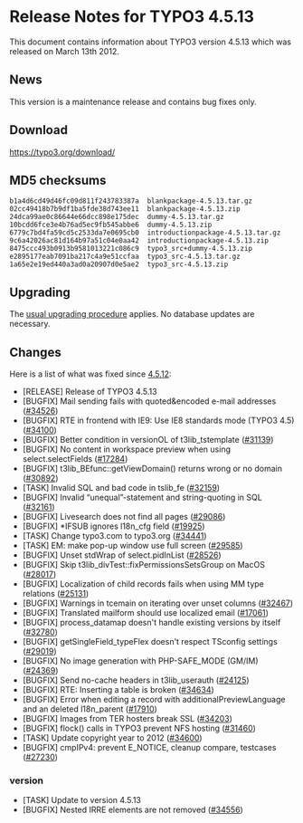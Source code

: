 Release Notes for TYPO3 4.5.13
==============================

This document contains information about TYPO3 version 4.5.13 which was
released on March 13th 2012.

News
----

This version is a maintenance release and contains bug fixes only.

Download
--------

<https://typo3.org/download/>

MD5 checksums
-------------

    b1a4d6cd49d46fc09d811f243783387a  blankpackage-4.5.13.tar.gz
    02cc49418b7b9df1ba5fde38d743ee11  blankpackage-4.5.13.zip
    24dca99ae0c86644e66dcc898e175dec  dummy-4.5.13.tar.gz
    10bcdd6fce3e4b76ad5ec9fb545abbe6  dummy-4.5.13.zip
    6779c7bd4fa59cd5c2533da7e0695cb0  introductionpackage-4.5.13.tar.gz
    9c6a42026ac81d164b97a51c04e0aa42  introductionpackage-4.5.13.zip
    8475ccc493b0913b9581013221c086c9  typo3_src+dummy-4.5.13.zip
    e2895177eab7091ba217c4a9e51ccfaa  typo3_src-4.5.13.tar.gz
    1a65e2e19ed440a3ad0a20907d0e5ae2  typo3_src-4.5.13.zip

Upgrading
---------

The [usual upgrading
procedure](https://docs.typo3.org/typo3cms/InstallationGuide/) applies.
No database updates are necessary.

Changes
-------

Here is a list of what was fixed since
[4.5.12](TYPO3_4.5.12 "wikilink"):

-   \[RELEASE\] Release of TYPO3 4.5.13
-   \[BUGFIX\] Mail sending fails with quoted&encoded e-mail addresses
    ([\#34526](https://forge.typo3.org/issues/34526))
-   \[BUGFIX\] RTE in frontend with IE9: Use IE8 standards mode (TYPO3
    4.5) ([\#34100](https://forge.typo3.org/issues/34100))
-   \[BUGFIX\] Better condition in versionOL of t3lib\_tstemplate
    ([\#31139](https://forge.typo3.org/issues/31139))
-   \[BUGFIX\] No content in workspace preview when using
    select.selectFields
    ([\#17284](https://forge.typo3.org/issues/17284))
-   \[BUGFIX\] t3lib\_BEfunc::getViewDomain() returns wrong or no domain
    ([\#30892](https://forge.typo3.org/issues/30892))
-   \[TASK\] Invalid SQL and bad code in tslib\_fe
    ([\#32159](https://forge.typo3.org/issues/32159))
-   \[BUGFIX\] Invalid “unequal”-statement and string-quoting in SQL
    ([\#32161](https://forge.typo3.org/issues/32161))
-   \[BUGFIX\] Livesearch does not find all pages
    ([\#29086](https://forge.typo3.org/issues/29086))
-   \[BUGFIX\] \*IFSUB ignores l18n\_cfg field
    ([\#19925](https://forge.typo3.org/issues/19925))
-   \[TASK\] Change typo3.com to typo3.org
    ([\#34441](https://forge.typo3.org/issues/34441))
-   \[TASK\] EM: make pop-up window use full screen
    ([\#29585](https://forge.typo3.org/issues/29585))
-   \[BUGFIX\] Unset stdWrap of select.pidInList
    ([\#28526](https://forge.typo3.org/issues/28526))
-   \[BUGFIX\] Skip t3lib\_divTest::fixPermissionsSetsGroup on MacOS
    ([\#28017](https://forge.typo3.org/issues/28017))
-   \[BUGFIX\] Localization of child records fails when using MM type
    relations ([\#25131](https://forge.typo3.org/issues/25131))
-   \[BUGFIX\] Warnings in tcemain on iterating over unset columns
    ([\#32467](https://forge.typo3.org/issues/32467))
-   \[BUGFIX\] Translated mailform should use localized email
    ([\#17061](https://forge.typo3.org/issues/17061))
-   \[BUGFIX\] process\_datamap doesn't handle existing versions by
    itself ([\#32780](https://forge.typo3.org/issues/32780))
-   \[BUGFIX\] getSingleField\_typeFlex doesn't respect TSconfig
    settings ([\#29019](https://forge.typo3.org/issues/29019))
-   \[BUGFIX\] No image generation with PHP-SAFE\_MODE (GM/IM)
    ([\#24369](https://forge.typo3.org/issues/24369))
-   \[BUGFIX\] Send no-cache headers in t3lib\_userauth
    ([\#24125](https://forge.typo3.org/issues/24125))
-   \[BUGFIX\] RTE: Inserting a table is broken
    ([\#34634](https://forge.typo3.org/issues/34634))
-   \[BUGFIX\] Error when editing a record with
    additionalPreviewLanguage and an deleted l18n\_parent
    ([\#17910](https://forge.typo3.org/issues/17910))
-   \[BUGFIX\] Images from TER hosters break SSL
    ([\#34203](https://forge.typo3.org/issues/34203))
-   \[BUGFIX\] flock() calls in TYPO3 prevent NFS hosting
    ([\#31460](https://forge.typo3.org/issues/31460))
-   \[TASK\] Update copyright year to 2012
    ([\#34600](https://forge.typo3.org/issues/34600))
-   \[BUGFIX\] cmpIPv4: prevent E\_NOTICE, cleanup compare, testcases
    ([\#27230](https://forge.typo3.org/issues/27230))

### version

-   \[TASK\] Update to version 4.5.13
-   \[BUGFIX\] Nested IRRE elements are not removed
    ([\#34556](https://forge.typo3.org/issues/34556))


